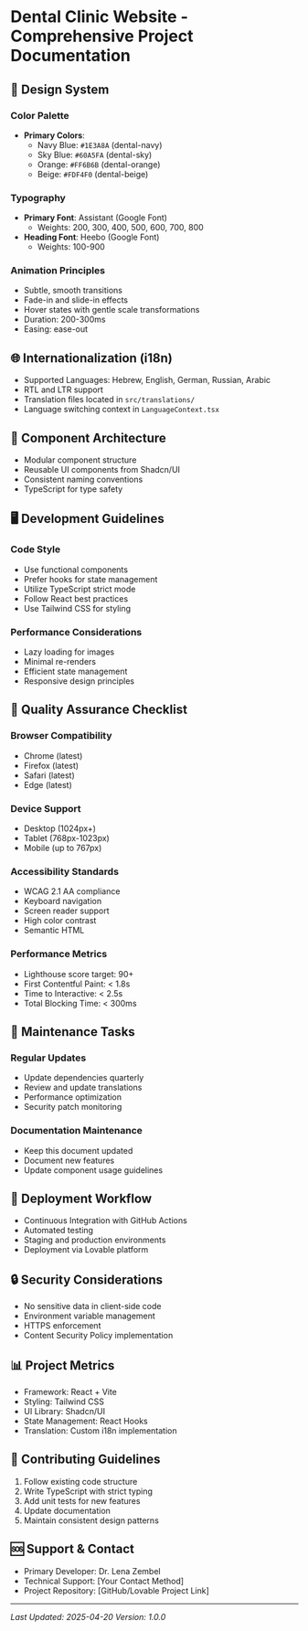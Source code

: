 
# Dental Clinic Website - Comprehensive Project Documentation

## 🎨 Design System

### Color Palette
- **Primary Colors**:
  - Navy Blue: `#1E3A8A` (dental-navy)
  - Sky Blue: `#60A5FA` (dental-sky)
  - Orange: `#FF6B6B` (dental-orange)
  - Beige: `#FDF4F0` (dental-beige)

### Typography
- **Primary Font**: Assistant (Google Font)
  - Weights: 200, 300, 400, 500, 600, 700, 800
- **Heading Font**: Heebo (Google Font)
  - Weights: 100-900

### Animation Principles
- Subtle, smooth transitions
- Fade-in and slide-in effects
- Hover states with gentle scale transformations
- Duration: 200-300ms
- Easing: ease-out

## 🌐 Internationalization (i18n)
- Supported Languages: Hebrew, English, German, Russian, Arabic
- RTL and LTR support
- Translation files located in `src/translations/`
- Language switching context in `LanguageContext.tsx`

## 🧩 Component Architecture
- Modular component structure
- Reusable UI components from Shadcn/UI
- Consistent naming conventions
- TypeScript for type safety

## 🖥️ Development Guidelines

### Code Style
- Use functional components
- Prefer hooks for state management
- Utilize TypeScript strict mode
- Follow React best practices
- Use Tailwind CSS for styling

### Performance Considerations
- Lazy loading for images
- Minimal re-renders
- Efficient state management
- Responsive design principles

## 🧪 Quality Assurance Checklist

### Browser Compatibility
- Chrome (latest)
- Firefox (latest)
- Safari (latest)
- Edge (latest)

### Device Support
- Desktop (1024px+)
- Tablet (768px-1023px)
- Mobile (up to 767px)

### Accessibility Standards
- WCAG 2.1 AA compliance
- Keyboard navigation
- Screen reader support
- High color contrast
- Semantic HTML

### Performance Metrics
- Lighthouse score target: 90+
- First Contentful Paint: < 1.8s
- Time to Interactive: < 2.5s
- Total Blocking Time: < 300ms

## 🔧 Maintenance Tasks

### Regular Updates
- Update dependencies quarterly
- Review and update translations
- Performance optimization
- Security patch monitoring

### Documentation Maintenance
- Keep this document updated
- Document new features
- Update component usage guidelines

## 🚀 Deployment Workflow
- Continuous Integration with GitHub Actions
- Automated testing
- Staging and production environments
- Deployment via Lovable platform

## 🔒 Security Considerations
- No sensitive data in client-side code
- Environment variable management
- HTTPS enforcement
- Content Security Policy implementation

## 📊 Project Metrics
- Framework: React + Vite
- Styling: Tailwind CSS
- UI Library: Shadcn/UI
- State Management: React Hooks
- Translation: Custom i18n implementation

## 📝 Contributing Guidelines
1. Follow existing code structure
2. Write TypeScript with strict typing
3. Add unit tests for new features
4. Update documentation
5. Maintain consistent design patterns

## 🆘 Support & Contact
- Primary Developer: Dr. Lena Zembel
- Technical Support: [Your Contact Method]
- Project Repository: [GitHub/Lovable Project Link]

---

*Last Updated: 2025-04-20*
*Version: 1.0.0*
